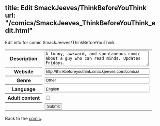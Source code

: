 title: Edit SmackJeeves/ThinkBeforeYouThink
url: "/comics/SmackJeeves_ThinkBeforeYouThink_edit.html"
---
Edit info for comic SmackJeeves/ThinkBeforeYouThink

<form name="comic" action="http://gaepostmail.appspot.com/comic/" method="post">
<table class="comicinfo">
<tr>
<th>Description</th><td><textarea name="description" cols="40" rows="3">A funny, awkward, and spontaneous comic about a guy who can read minds. Updates Fridays.</textarea></td>
</tr>
<tr>
<th>Website</th><td><input type="text" name="url" value="http://thinkbeforeyouthink.smackjeeves.com/comics/" size="40"/></td>
</tr>
<tr>
<th>Genre</th><td><input type="text" name="genre" value="Other" size="40"/></td>
</tr>
<tr>
<th>Language</th><td><input type="text" name="language" value="English" size="40"/></td>
</tr>
<tr>
<th>Adult content</th><td><input type="checkbox" name="adult" value="adult" /></td>
</tr>
<tr>
<th></th><td>
<input type="hidden" name="comic" value="SmackJeeves_ThinkBeforeYouThink" />
<input type="submit" name="submit" value="Submit" />
</td>
</tr>
</table>
</form>

Back to the [comic](SmackJeeves_ThinkBeforeYouThink.html).
